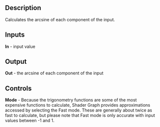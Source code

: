 ## Description
Calculates the arcsine of each component of the input.

## Inputs
**In** - input value

## Output
**Out** - the arcsine of each component of the input

## Controls
**Mode** - Because the trigonometry functions are some of the most expensive functions to calculate, Shader Graph provides approximations accessed by selecting the Fast mode. These are generally about twice as fast to calculate, but please note that Fast mode is only accurate with input values between -1 and 1.